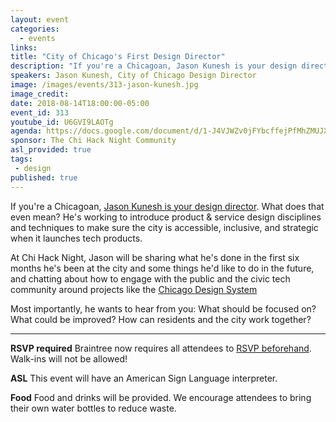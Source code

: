 ```yaml
---
layout: event
categories:
  - events
links:
title: "City of Chicago's First Design Director"
description: "If you're a Chicagoan, Jason Kunesh is your design director. What does that even mean? He's working to introduce product & service design disciplines and techniques to make sure the city is accessible, inclusive, and strategic when it launches tech products."
speakers: Jason Kunesh, City of Chicago Design Director
image: /images/events/313-jason-kunesh.jpg
image_credit:
date: 2018-08-14T18:00:00-05:00
event_id: 313
youtube_id: U6GVI9LAOTg
agenda: https://docs.google.com/document/d/1-J4VJWZv0jFYbcffejPfMhZMUJXJvCTE5XopUu1vaZI/edit?usp=sharing
sponsor: The Chi Hack Night Community
asl_provided: true
tags:
 - design
published: true
---
```


If you're a Chicagoan, [Jason Kunesh is your design director](https://twitter.com/chiDesignDir). What does that even mean? He's working to introduce product & service design disciplines and techniques to make sure the city is accessible, inclusive, and strategic when it launches tech products.


At Chi Hack Night, Jason will be sharing what he's done in the first six months he's been at the city and some things he'd like to do in the future, and chatting about how to engage with the public and the civic tech community around projects like the [Chicago Design System](https://chicagodesignsystem.org/)

Most importantly, he wants to hear from you: What should be focused on? What could be improved? How can residents and the city work together?

---

**RSVP required** Braintree now requires all attendees to [RSVP beforehand](https://www.eventbrite.com/e/chi-hack-night-registration-41703945624). Walk-ins will not be allowed!

**ASL** This event will have an American Sign Language interpreter.

**Food** Food and drinks will be provided. We encourage attendees to bring their own water bottles to reduce waste.
